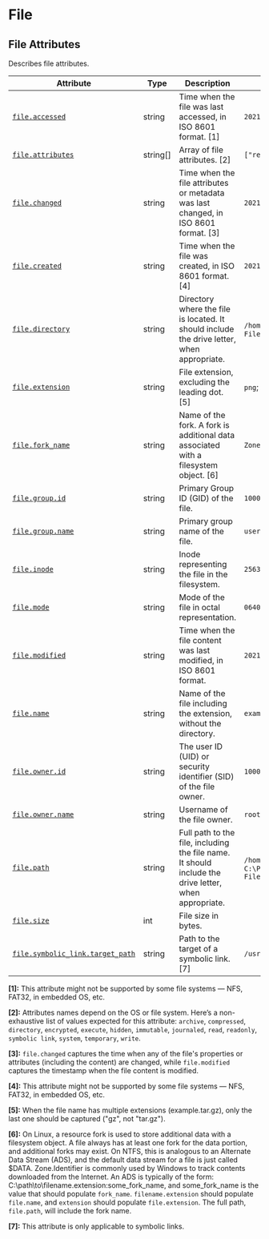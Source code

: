 <!--- Hugo front matter used to generate the website version of this page:
--->

<!-- NOTE: THIS FILE IS AUTOGENERATED. DO NOT EDIT BY HAND. -->
<!-- see templates/registry/markdown/attribute_namespace.md.j2 -->

# File

## File Attributes

Describes file attributes.

| Attribute                                                                                                              | Type     | Description                                                                                           | Examples                                                      | Stability                                                        |
| ---------------------------------------------------------------------------------------------------------------------- | -------- | ----------------------------------------------------------------------------------------------------- | ------------------------------------------------------------- | ---------------------------------------------------------------- |
| <a id="`file-accessed`" href="#`file-accessed`">`file.accessed`</a>                                                    | string   | Time when the file was last accessed, in ISO 8601 format. [1]                                         | `2021-01-01T12:00:00Z`                                        | ![Experimental](https://img.shields.io/badge/-experimental-blue) |
| <a id="`file-attributes`" href="#`file-attributes`">`file.attributes`</a>                                              | string[] | Array of file attributes. [2]                                                                         | `["readonly", "hidden"]`                                      | ![Experimental](https://img.shields.io/badge/-experimental-blue) |
| <a id="`file-changed`" href="#`file-changed`">`file.changed`</a>                                                       | string   | Time when the file attributes or metadata was last changed, in ISO 8601 format. [3]                   | `2021-01-01T12:00:00Z`                                        | ![Experimental](https://img.shields.io/badge/-experimental-blue) |
| <a id="`file-created`" href="#`file-created`">`file.created`</a>                                                       | string   | Time when the file was created, in ISO 8601 format. [4]                                               | `2021-01-01T12:00:00Z`                                        | ![Experimental](https://img.shields.io/badge/-experimental-blue) |
| <a id="`file-directory`" href="#`file-directory`">`file.directory`</a>                                                 | string   | Directory where the file is located. It should include the drive letter, when appropriate.            | `/home/user`; `C:\Program Files\MyApp`                        | ![Experimental](https://img.shields.io/badge/-experimental-blue) |
| <a id="`file-extension`" href="#`file-extension`">`file.extension`</a>                                                 | string   | File extension, excluding the leading dot. [5]                                                        | `png`; `gz`                                                   | ![Experimental](https://img.shields.io/badge/-experimental-blue) |
| <a id="`file-fork-name`" href="#`file-fork-name`">`file.fork_name`</a>                                                 | string   | Name of the fork. A fork is additional data associated with a filesystem object. [6]                  | `Zone.Identifer`                                              | ![Experimental](https://img.shields.io/badge/-experimental-blue) |
| <a id="`file-group-id`" href="#`file-group-id`">`file.group.id`</a>                                                    | string   | Primary Group ID (GID) of the file.                                                                   | `1000`                                                        | ![Experimental](https://img.shields.io/badge/-experimental-blue) |
| <a id="`file-group-name`" href="#`file-group-name`">`file.group.name`</a>                                              | string   | Primary group name of the file.                                                                       | `users`                                                       | ![Experimental](https://img.shields.io/badge/-experimental-blue) |
| <a id="`file-inode`" href="#`file-inode`">`file.inode`</a>                                                             | string   | Inode representing the file in the filesystem.                                                        | `256383`                                                      | ![Experimental](https://img.shields.io/badge/-experimental-blue) |
| <a id="`file-mode`" href="#`file-mode`">`file.mode`</a>                                                                | string   | Mode of the file in octal representation.                                                             | `0640`                                                        | ![Experimental](https://img.shields.io/badge/-experimental-blue) |
| <a id="`file-modified`" href="#`file-modified`">`file.modified`</a>                                                    | string   | Time when the file content was last modified, in ISO 8601 format.                                     | `2021-01-01T12:00:00Z`                                        | ![Experimental](https://img.shields.io/badge/-experimental-blue) |
| <a id="`file-name`" href="#`file-name`">`file.name`</a>                                                                | string   | Name of the file including the extension, without the directory.                                      | `example.png`                                                 | ![Experimental](https://img.shields.io/badge/-experimental-blue) |
| <a id="`file-owner-id`" href="#`file-owner-id`">`file.owner.id`</a>                                                    | string   | The user ID (UID) or security identifier (SID) of the file owner.                                     | `1000`                                                        | ![Experimental](https://img.shields.io/badge/-experimental-blue) |
| <a id="`file-owner-name`" href="#`file-owner-name`">`file.owner.name`</a>                                              | string   | Username of the file owner.                                                                           | `root`                                                        | ![Experimental](https://img.shields.io/badge/-experimental-blue) |
| <a id="`file-path`" href="#`file-path`">`file.path`</a>                                                                | string   | Full path to the file, including the file name. It should include the drive letter, when appropriate. | `/home/alice/example.png`; `C:\Program Files\MyApp\myapp.exe` | ![Experimental](https://img.shields.io/badge/-experimental-blue) |
| <a id="`file-size`" href="#`file-size`">`file.size`</a>                                                                | int      | File size in bytes.                                                                                   |                                                               | ![Experimental](https://img.shields.io/badge/-experimental-blue) |
| <a id="`file-symbolic-link-target-path`" href="#`file-symbolic-link-target-path`">`file.symbolic_link.target_path`</a> | string   | Path to the target of a symbolic link. [7]                                                            | `/usr/bin/python3`                                            | ![Experimental](https://img.shields.io/badge/-experimental-blue) |

**[1]:** This attribute might not be supported by some file systems — NFS, FAT32, in embedded OS, etc.

**[2]:** Attributes names depend on the OS or file system. Here’s a non-exhaustive list of values expected for this attribute: `archive`, `compressed`, `directory`, `encrypted`, `execute`, `hidden`, `immutable`, `journaled`, `read`, `readonly`, `symbolic link`, `system`, `temporary`, `write`.

**[3]:** `file.changed` captures the time when any of the file's properties or attributes (including the content) are changed, while `file.modified` captures the timestamp when the file content is modified.

**[4]:** This attribute might not be supported by some file systems — NFS, FAT32, in embedded OS, etc.

**[5]:** When the file name has multiple extensions (example.tar.gz), only the last one should be captured ("gz", not "tar.gz").

**[6]:** On Linux, a resource fork is used to store additional data with a filesystem object. A file always has at least one fork for the data portion, and additional forks may exist.
On NTFS, this is analogous to an Alternate Data Stream (ADS), and the default data stream for a file is just called $DATA. Zone.Identifier is commonly used by Windows to track contents downloaded from the Internet. An ADS is typically of the form: C:\path\to\filename.extension:some_fork_name, and some_fork_name is the value that should populate `fork_name`. `filename.extension` should populate `file.name`, and `extension` should populate `file.extension`. The full path, `file.path`, will include the fork name.

**[7]:** This attribute is only applicable to symbolic links.
